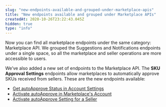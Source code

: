 ```yaml
---
slug: "new-endpoints-available-and-grouped-under-marketplace-apis"
title: "New endpoints available and grouped under Marketplace APIs"
createdAt: 2020-10-26T23:22:43.045Z
hidden: true
type: "info"
---
```

Now you can find all marketplace endpoints under the same category: Marketplace API. We grouped the Suggestions and Notifications endpoints under a single space, so all the marketplace and seller operations are more accessible to users.

We’ve also added a new set of endpoints to the Marketplace API. The **SKU Approval Settings** endpoints allow marketplaces to automatically approve SKUs received from sellers. These are the new endpoints available:

- [Get autoApprove Status in Account Settings](https://developers.vtex.com/vtex-developer-docs/reference/sku-approval-settings#get-autoapprove-value)
- [Activate autoApprove in Marketplace's Account](https://developers.vtex.com/vtex-developer-docs/reference/sku-approval-settings#activate-autoapprove-for-account)
- [Activate autoApprove Setting for a Seller](https://developers.vtex.com/vtex-developer-docs/reference/sku-approval-settings#activate-autoapprove-for-seller)

